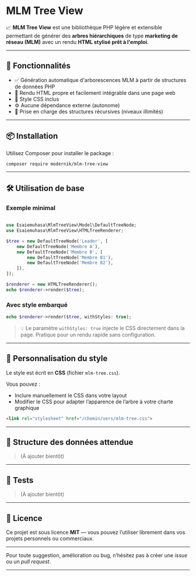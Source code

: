 # MLM Tree View

📈 **MLM Tree View** est une bibliothèque PHP légère et extensible permettant de générer des **arbres hiérarchiques** de type **marketing de réseau (MLM)** avec un rendu **HTML stylisé prêt à l'emploi**.

---

## 🚀 Fonctionnalités

- ✅ Génération automatique d'arborescences MLM à partir de structures de données PHP
- 🎨 Rendu HTML propre et facilement intégrable dans une page web
- 💅 Style CSS inclus
- ⚙️ Aucune dépendance externe (autonome)
- 🧩 Prise en charge des structures récursives (niveaux illimités)

---

## 📦 Installation

Utilisez Composer pour installer le package :

```bash
composer require modernik/mlm-tree-view
```

---

## 🛠 Utilisation de base

### Exemple minimal

```php

use Esaiemuhasa\MlmTreeView\Model\DefaultTreeNode;
use Esaiemuhasa\MlmTreeView\HTMLTreeRenderer;

$tree = new DefaultTreeNode('Leader', [
    new DefaultTreeNode('Membre A'),
    new DefaultTreeNode('Membre B', [
        new DefaultTreeNode('Membre B1'),
        new DefaultTreeNode('Membre B2'),
    ]),
]);

$renderer = new HTMLTreeRenderer();
echo $renderer->render($tree);
```

### Avec style embarqué

```php
echo $renderer->render($tree, withStyles: true);
```

> 💡 Le paramètre `withStyles: true` injecte le CSS directement dans la page. Pratique pour un rendu rapide sans configuration.

---

## 🎨 Personnalisation du style

Le style est écrit en **CSS** (fichier `mlm-tree.css`).

Vous pouvez :
- Inclure manuellement le CSS dans votre layout
- Modifier le CSS pour adapter l’apparence de l’arbre à votre charte graphique

```html
<link rel="stylesheet" href="/chemin/vers/mlm-tree.css">
```

---

## 🧱 Structure des données attendue

> (À ajouter bientôt) 

---

## 🧪 Tests

> (À ajouter bientôt)

---

## 📄 Licence

Ce projet est sous licence **MIT** — vous pouvez l’utiliser librement dans vos projets personnels ou commerciaux.

---

Pour toute suggestion, amélioration ou bug, n’hésitez pas à créer une *issue* ou un *pull request*.

---

